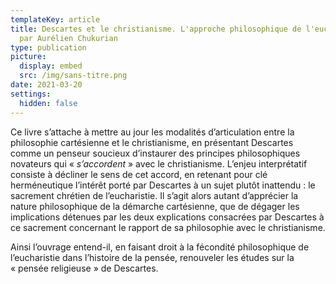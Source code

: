 ```yaml
---
templateKey: article
title: Descartes et le christianisme. L'approche philosophique de l'eucharistie,
  par Aurélien Chukurian
type: publication
picture:
  display: embed
  src: /img/sans-titre.png
date: 2021-03-20
settings:
  hidden: false
---
```

Ce livre s’attache à mettre au jour les modalités d’articulation entre la philosophie cartésienne et le christianisme, en présentant Descartes comme un penseur soucieux d’instaurer des principes philosophiques novateurs qui « *s’accordent* » avec le christianisme. L’enjeu interprétatif consiste à décliner le sens de cet accord, en retenant pour clé herméneutique l’intérêt porté par Descartes à un sujet plutôt inattendu : le sacrement chrétien de l’eucharistie. Il s’agit alors autant d’apprécier la nature philosophique de la démarche cartésienne, que de dégager les implications détenues par les deux explications consacrées par Descartes à ce sacrement concernant le rapport de sa philosophie avec le christianisme.

Ainsi l’ouvrage entend-il, en faisant droit à la fécondité philosophique de l’eucharistie dans l’histoire de la pensée, renouveler les études sur la « pensée religieuse » de Descartes.